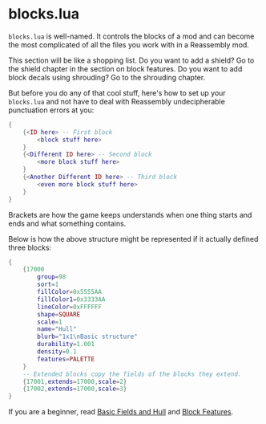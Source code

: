 # blocks.lua

`blocks.lua` is well-named. It controls the blocks of a mod and can become the most complicated of all the files you work with in a Reassembly mod.

This section will be like a shopping list. Do you want to add a shield? Go to the shield chapter in the section on block features. Do you want to add block decals using shrouding? Go to the shrouding chapter.

But before you do any of that cool stuff, here's how to set up your `blocks.lua` and not have to deal with Reassembly undecipherable punctuation errors at you:

```lua
{
    {<ID here> -- First block
        <block stuff here>
    }
    {<Different ID here> -- Second block
        <more block stuff here>
    }
    {<Another Different ID here> -- Third block
        <even more block stuff here>
    }
}
```
Brackets are how the game keeps understands when one thing starts and ends and what something contains.

Below is how the above structure might be represented if it actually defined three blocks:
```lua
{
    {17000
        group=98
        sort=1
        fillColor=0x5555AA
        fillColor1=0x3333AA
        lineColor=0xFFFFFF
        shape=SQUARE
        scale=1
        name="Hull"
        blurb="1x1\nBasic structure"
        durability=1.001
        density=0.1
        features=PALETTE
    }
    -- Extended blocks copy the fields of the blocks they extend.
    {17001,extends=17000,scale=2}
    {17002,extends=17000,scale=3}
}
```

If you are a beginner, read [Basic Fields and Hull](./basic_fields_and_hull.md) and [Block Features](./block_features.md).
